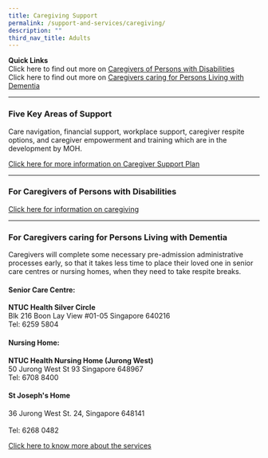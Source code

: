 ```yaml
---
title: Caregiving Support
permalink: /support-and-services/caregiving/
description: ""
third_nav_title: Adults
---
```


**Quick Links**<br>
Click here to find out more on [Caregivers of Persons with Disabilities](#for-caregivers-of-persons-with-disabilities) <br>
Click here to find out more on [Caregivers caring for Persons Living with Dementia](#for-caregivers-caring-for-persons-living-with-dementia) 

---

### Five Key Areas of Support
Care navigation, financial support, workplace support, caregiver respite options, and caregiver empowerment and training which are in the development by MOH.

[Click here for more information on Caregiver Support Plan ](https://www.moh.gov.sg/caregiver-support)

------

### For Caregivers of Persons with Disabilities

[Click here for information on caregiving](https://www.google.com/url?q=https%3A%2F%2Fwww.enablingguide.sg%2Fcaring-for-caregivers%2Fempowering-caregivers&sa=D&sntz=1&usg=AOvVaw3_BVDNIekxIDmOzD1Y_IuO)

------

### For Caregivers caring for Persons Living with Dementia

Caregivers will complete some necessary pre-admission administrative processes early, so that it takes less time to place their loved one in senior care centres or nursing homes, when they need to take respite breaks.

#### Senior Care Centre:
<b>NTUC Health Silver Circle</b><br>
Blk 216 Boon Lay View #01-05 Singapore 640216<br>
Tel: 6259 5804
    

#### Nursing Home:
<b>NTUC Health Nursing Home (Jurong West)</b><br>
50 Jurong West St 93 Singapore 648967<br>
Tel: 6708 8400
    
#### St Joseph's Home
36 Jurong West St. 24, Singapore 648141<br>    
Tel: 6268 0482<br>
    
 [Click here to know more about the services](https://www.google.com/url?q=https%3A%2F%2Fstjh.org.sg%2Fwp-content%2Fuploads%2F2021%2F05%2FDusk-to-Dawn-official-brochure.pdf&sa=D&sntz=1&usg=AOvVaw2vokx7Q2QZ5pWsWvwOUpuR)